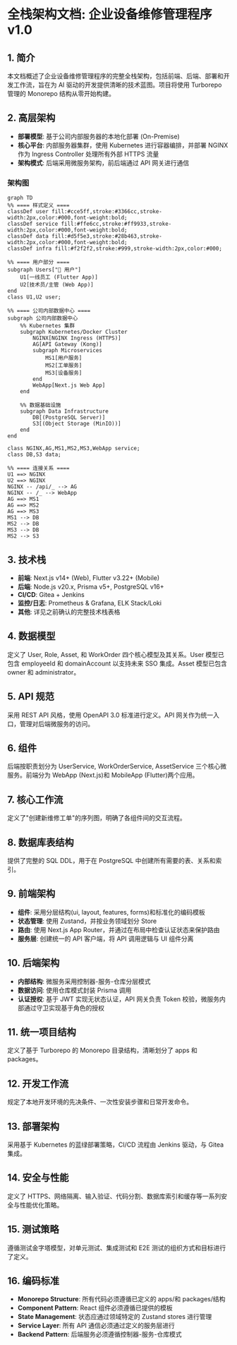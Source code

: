 # 全栈架构文档: 企业设备维修管理程序 v1.0

## 1. 简介

本文档概述了企业设备维修管理程序的完整全栈架构，包括前端、后端、部署和开发工作流，旨在为 AI 驱动的开发提供清晰的技术蓝图。项目将使用 Turborepo 管理的 Monorepo 结构从零开始构建。

## 2. 高层架构

- **部署模型**: 基于公司内部服务器的本地化部署 (On-Premise)
- **核心平台**: 内部服务器集群，使用 Kubernetes 进行容器编排，并部署 NGINX 作为 Ingress Controller 处理所有外部 HTTPS 流量
- **架构模式**: 后端采用微服务架构，前后端通过 API 网关进行通信

### 架构图

```mermaid
graph TD
%% ==== 样式定义 ====
classDef user fill:#cce5ff,stroke:#3366cc,stroke-width:2px,color:#000,font-weight:bold;
classDef service fill:#ffe6cc,stroke:#ff9933,stroke-width:2px,color:#000,font-weight:bold;
classDef data fill:#d5f5e3,stroke:#28b463,stroke-width:2px,color:#000,font-weight:bold;
classDef infra fill:#f2f2f2,stroke:#999,stroke-width:2px,color:#000;

%% ==== 用户部分 ====
subgraph Users["👥 用户"]
    U1[一线员工 (Flutter App)]
    U2[技术员/主管 (Web App)]
end
class U1,U2 user;

%% ==== 公司内部数据中心 ====
subgraph 公司内部数据中心
    %% Kubernetes 集群
    subgraph Kubernetes/Docker Cluster
        NGINX[NGINX Ingress (HTTPS)]
        AG[API Gateway (Kong)]
        subgraph Microservices
            MS1[用户服务]
            MS2[工单服务]
            MS3[设备服务]
        end
        WebApp[Next.js Web App]
    end

    %% 数据基础设施
    subgraph Data Infrastructure
        DB[(PostgreSQL Server)]
        S3[(Object Storage (MinIO))]
    end
end

class NGINX,AG,MS1,MS2,MS3,WebApp service;
class DB,S3 data;

%% ==== 连接关系 ====
U1 ==> NGINX
U2 ==> NGINX
NGINX -- /api/_ --> AG
NGINX -- /_ --> WebApp
AG ==> MS1
AG ==> MS2
AG ==> MS3
MS1 --> DB
MS2 --> DB
MS3 --> DB
MS2 --> S3
```

## 3. 技术栈

- **前端**: Next.js v14+ (Web), Flutter v3.22+ (Mobile)
- **后端**: Node.js v20.x, Prisma v5+, PostgreSQL v16+
- **CI/CD**: Gitea + Jenkins
- **监控/日志**: Prometheus & Grafana, ELK Stack/Loki
- **其他**: 详见之前确认的完整技术栈表格

## 4. 数据模型

定义了 User, Role, Asset, 和 WorkOrder 四个核心模型及其关系。User 模型已包含 employeeId 和 domainAccount 以支持未来 SSO 集成。Asset 模型已包含 owner 和 administrator。

## 5. API 规范

采用 REST API 风格，使用 OpenAPI 3.0 标准进行定义。API 网关作为统一入口，管理对后端微服务的访问。

## 6. 组件

后端按职责划分为 UserService, WorkOrderService, AssetService 三个核心微服务。前端分为 WebApp (Next.js)和 MobileApp (Flutter)两个应用。

## 7. 核心工作流

定义了"创建新维修工单"的序列图，明确了各组件间的交互流程。

## 8. 数据库表结构

提供了完整的 SQL DDL，用于在 PostgreSQL 中创建所有需要的表、关系和索引。

## 9. 前端架构

- **组件**: 采用分层结构(ui, layout, features, forms)和标准化的编码模板
- **状态管理**: 使用 Zustand，并按业务领域划分 Store
- **路由**: 使用 Next.js App Router，并通过在布局中检查认证状态来保护路由
- **服务层**: 创建统一的 API 客户端，将 API 调用逻辑与 UI 组件分离

## 10. 后端架构

- **内部结构**: 微服务采用控制器-服务-仓库分层模式
- **数据访问**: 使用仓库模式封装 Prisma 调用
- **认证授权**: 基于 JWT 实现无状态认证，API 网关负责 Token 校验，微服务内部通过守卫实现基于角色的授权

## 11. 统一项目结构

定义了基于 Turborepo 的 Monorepo 目录结构，清晰划分了 apps 和 packages。

## 12. 开发工作流

规定了本地开发环境的先决条件、一次性安装步骤和日常开发命令。

## 13. 部署架构

采用基于 Kubernetes 的蓝绿部署策略，CI/CD 流程由 Jenkins 驱动，与 Gitea 集成。

## 14. 安全与性能

定义了 HTTPS、网络隔离、输入验证、代码分割、数据库索引和缓存等一系列安全与性能优化策略。

## 15. 测试策略

遵循测试金字塔模型，对单元测试、集成测试和 E2E 测试的组织方式和目标进行了定义。

## 16. 编码标准

- **Monorepo Structure**: 所有代码必须遵循已定义的 apps/和 packages/结构
- **Component Pattern**: React 组件必须遵循已提供的模板
- **State Management**: 状态应通过领域特定的 Zustand stores 进行管理
- **Service Layer**: 所有 API 通信必须通过定义的服务层进行
- **Backend Pattern**: 后端服务必须遵循控制器-服务-仓库模式
